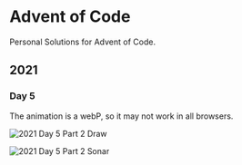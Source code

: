# Advent of Code
Personal Solutions for Advent of Code.
## 2021

### Day 5
The animation is a webP, so it may not work in all browsers.

![2021 Day 5 Part 2 Draw](https://github.com/kevinp2000/advent-of-code/blob/main/visualizations/2021/2021_day5_draw.webp?raw=true)

![2021 Day 5 Part 2 Sonar](https://github.com/kevinp2000/advent-of-code/blob/main/visualizations/2021/2021_day5_sonar.webp?raw=true)
